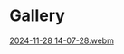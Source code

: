 # Gallery




[2024-11-28 14-07-28.webm](https://github.com/user-attachments/assets/472295a2-eddc-481f-bbe0-40d272e6291a)
